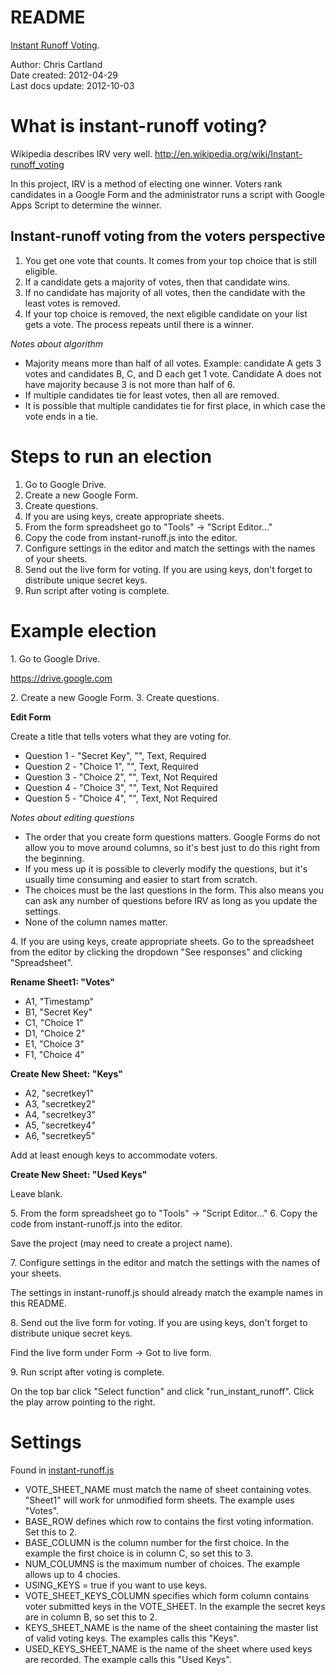 # README  

[Instant Runoff Voting](http://github.com/cartland/instant-runoff "IRV").   


Author: Chris Cartland   
Date created: 2012-04-29   
Last docs update: 2012-10-03


# What is instant-runoff voting? #

Wikipedia describes IRV very well. http://en.wikipedia.org/wiki/Instant-runoff_voting

In this project, IRV is a method of electing one winner. Voters rank candidates in a Google Form and the administrator runs a script with Google Apps Script to determine the winner.

## Instant-runoff voting from the voters perspective

1. You get one vote that counts. It comes from your top choice that is still eligible.
2. If a candidate gets a majority of votes, then that candidate wins.
3. If no candidate has majority of all votes, then the candidate with the least votes is removed.
4. If your top choice is removed, the next eligible candidate on your list gets a vote. The process repeats until there is a winner.

_Notes about algorithm_

* Majority means more than half of all votes. Example: candidate A gets 3 votes and candidates B, C, and D each get 1 vote. Candidate A does not have majority because 3 is not more than half of 6.
* If multiple candidates tie for least votes, then all are removed.
* It is possible that multiple candidates tie for first place, in which case the vote ends in a tie.


# Steps to run an election

1. Go to Google Drive.
2. Create a new Google Form.   
3. Create questions.
4. If you are using keys, create appropriate sheets.
5. From the form spreadsheet go to "Tools" -> "Script Editor..."   
6. Copy the code from instant-runoff.js into the editor.   
7. Configure settings in the editor and match the settings with the names of your sheets.
8. Send out the live form for voting. If you are using keys, don't forget to distribute unique secret keys.
9. Run script after voting is complete.


# Example election

1\. Go to Google Drive.

https://drive.google.com

2\. Create a new Google Form.
3\. Create questions.

**Edit Form**

Create a title that tells voters what they are voting for.

* Question 1 - "Secret Key", "", Text, Required
* Question 2 - "Choice 1", "", Text, Required
* Question 3 - "Choice 2", "", Text, Not Required
* Question 4 - "Choice 3", "", Text, Not Required
* Question 5 - "Choice 4", "", Text, Not Required

_Notes about editing questions_

* The order that you create form questions matters. Google Forms do not allow you to move around columns, so it's best just to do this right from the beginning.
* If you mess up it is possible to cleverly modify the questions, but it's usually time consuming and easier to start from scratch.
* The choices must be the last questions in the form. This also means you can ask any number of questions before IRV as long as you update the settings.
* None of the column names matter.

4\. If you are using keys, create appropriate sheets.
Go to the spreadsheet from the editor by clicking the dropdown "See responses" and clicking "Spreadsheet".

**Rename Sheet1: "Votes"**

* A1, "Timestamp"
* B1, "Secret Key"
* C1, "Choice 1"
* D1, "Choice 2"
* E1, "Choice 3"
* F1, "Choice 4"

**Create New Sheet: "Keys"**

* A2, "secretkey1"
* A3, "secretkey2"
* A4, "secretkey3"
* A5, "secretkey4"
* A6, "secretkey5"

Add at least enough keys to accommodate voters.

**Create New Sheet: "Used Keys"**

Leave blank.

5\. From the form spreadsheet go to "Tools" -> "Script Editor..."
6\. Copy the code from instant-runoff.js into the editor.

Save the project (may need to create a project name). 

7\. Configure settings in the editor and match the settings with the names of your sheets.

The settings in instant-runoff.js should already match the example names in this README.

8\. Send out the live form for voting. If you are using keys, don't forget to distribute unique secret keys.

Find the live form under Form -> Got to live form.

9\. Run script after voting is complete.

On the top bar click "Select function" and click "run_instant_runoff". Click the play arrow pointing to the right.


# Settings

Found in [instant-runoff.js](https://github.com/cartland/instant-runoff/blob/master/instant-runoff.js "instant-runoff.js")

* VOTE\_SHEET\_NAME must match the name of sheet containing votes. "Sheet1" will work for unmodified form sheets. The example uses "Votes".
* BASE\_ROW defines which row to contains the first voting information. Set this to 2.
* BASE\_COLUMN is the column number for the first choice. In the example the first choice is in column C, so set this to 3.
* NUM\_COLUMNS is the maximum number of choices. The example allows up to 4 chocies.
* USING\_KEYS = true if you want to use keys.
* VOTE\_SHEET\_KEYS\_COLUMN specifies which form column contains voter submitted keys in the VOTE_SHEET. In the example the secret keys are in column B, so set this to 2.
* KEYS\_SHEET\_NAME is the name of the sheet containing the master list of valid voting keys. The examples calls this "Keys".
* USED\_KEYS\_SHEET\_NAME is the name of the sheet where used keys are recorded. The example calls this "Used Keys".

